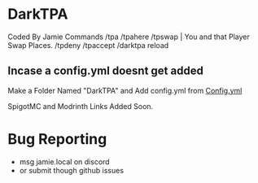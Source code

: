 # DarkTPA

Coded By Jamie
Commands
/tpa <player>
/tpahere <player>
/tpswap <player> | You and that Player Swap Places.
/tpdeny <player>
/tpaccept <player>
/darktpa reload

## Incase a config.yml doesnt get added

Make a Folder Named "DarkTPA" and Add config.yml from [Config.yml](https://files.catbox.moe/d0oxlg.yml)

SpigotMC and Modrinth Links Added Soon.

# Bug Reporting
- msg jamie.local on discord
- or submit though github issues